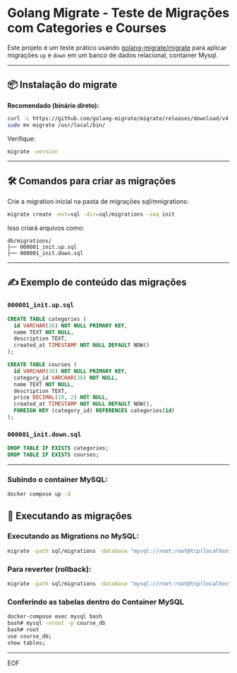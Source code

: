 # Golang Migrate - Teste de Migrações com Categories e Courses

Este projeto é um teste prático usando [golang-migrate/migrate](https://github.com/golang-migrate/migrate) para aplicar migrações `up` e `down` em um banco de dados relacional, container Mysql.

---

## 📦 Instalação do migrate

**Recomendado (binário direto):**

```bash
curl -L https://github.com/golang-migrate/migrate/releases/download/v4.17.0/migrate.linux-amd64.tar.gz | tar xvz
sudo mv migrate /usr/local/bin/
```

Verifique:

```bash
migrate -version
```

---

## 🛠️ Comandos para criar as migrações

Crie a migration inicial na pasta de migrações sql/mnigrations:

```bash
migrate create -ext=sql -dir=sql/migrations -seq init
```

Isso criará arquivos como:

```
db/migrations/
├── 000001_init.up.sql
├── 000001_init.down.sql
```

---

## ✍️ Exemplo de conteúdo das migrações

### `000001_init.up.sql`

```sql
CREATE TABLE categories (
  id VARCHAR(36) NOT NULL PRIMARY KEY,
  name TEXT NOT NULL,
  description TEXT,
  created_at TIMESTAMP NOT NULL DEFAULT NOW()
);

CREATE TABLE courses (
  id VARCHAR(36) NOT NULL PRIMARY KEY,
  category_id VARCHAR(36) NOT NULL,
  name TEXT NOT NULL,
  description TEXT,
  price DECIMAL(10, 2) NOT NULL,
  created_at TIMESTAMP NOT NULL DEFAULT NOW(),
  FOREIGN KEY (category_id) REFERENCES categories(id)
);
```

### `000001_init.down.sql`

```sql
DROP TABLE IF EXISTS categories;
DROP TABLE IF EXISTS courses;
```
---

### Subindo o container MySQL:

```bash
docker compose up -d
```

## 🚀 Executando as migrações

### Executando as Migrations no MySQL:

```bash
migrate -path sql/migrations -database "mysql://root:root@tcp(localhost:3306)/course_db" up
```

### Para reverter (rollback):

```bash
migrate -path sql/migrations -database "mysql://root:root@tcp(localhost:3306)/course_db" down
```

### Conferindo as tabelas dentro do Container MySQL

```bash
docker-compose exec mysql bash
bash# mysql -uroot -p course_db
bash# root
use course_db;
show tables;
```

---

EOF
